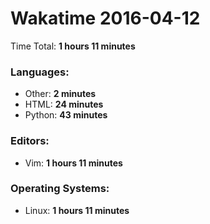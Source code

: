 # Wakatime 2016-04-12

Time Total: **1 hours 11 minutes**

### Languages:
- Other: **2 minutes** 
- HTML: **24 minutes** 
- Python: **43 minutes** 

### Editors:
- Vim: **1 hours 11 minutes** 

### Operating Systems:
- Linux: **1 hours 11 minutes** 

